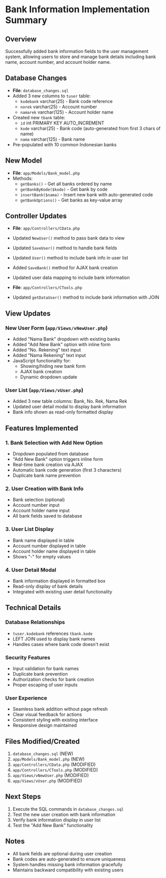 # Bank Information Implementation Summary

## Overview
Successfully added bank information fields to the user management system, allowing users to store and manage bank details including bank name, account number, and account holder name.

## Database Changes
- **File**: `database_changes.sql`
- Added 3 new columns to `tuser` table:
  - `kodebank` varchar(25) - Bank code reference
  - `norek` varchar(25) - Account number
  - `namarek` varchar(125) - Account holder name
- Created new `tbank` table:
  - `id` int PRIMARY KEY AUTO_INCREMENT
  - `kode` varchar(25) - Bank code (auto-generated from first 3 chars of name)
  - `nama` varchar(125) - Bank name
- Pre-populated with 10 common Indonesian banks

## New Model
- **File**: `app/Models/Bank_model.php`
- Methods:
  - `getBanks()` - Get all banks ordered by name
  - `getBankByKode($kode)` - Get bank by code
  - `insertBank($nama)` - Insert new bank with auto-generated code
  - `getBankOptions()` - Get banks as key-value array

## Controller Updates
- **File**: `app/Controllers/CData.php`
- Updated `NewUser()` method to pass bank data to view
- Updated `SaveUser()` method to handle bank fields
- Updated `User()` method to include bank info in user list
- Added `SaveBank()` method for AJAX bank creation
- Updated user data mapping to include bank information

- **File**: `app/Controllers/CTools.php`
- Updated `getDataUser()` method to include bank information with JOIN

## View Updates

### New User Form (`app/Views/vNewUser.php`)
- Added "Nama Bank" dropdown with existing banks
- Added "Add New Bank" option with inline form
- Added "No. Rekening" text input
- Added "Nama Rekening" text input
- JavaScript functionality for:
  - Showing/hiding new bank form
  - AJAX bank creation
  - Dynamic dropdown update

### User List (`app/Views/vUser.php`)
- Added 3 new table columns: Bank, No. Rek, Nama Rek
- Updated user detail modal to display bank information
- Bank info shown as read-only formatted display

## Features Implemented

### 1. Bank Selection with Add New Option
- Dropdown populated from database
- "Add New Bank" option triggers inline form
- Real-time bank creation via AJAX
- Automatic bank code generation (first 3 characters)
- Duplicate bank name prevention

### 2. User Creation with Bank Info
- Bank selection (optional)
- Account number input
- Account holder name input
- All bank fields saved to database

### 3. User List Display
- Bank name displayed in table
- Account number displayed in table
- Account holder name displayed in table
- Shows "-" for empty values

### 4. User Detail Modal
- Bank information displayed in formatted box
- Read-only display of bank details
- Integrated with existing user detail functionality

## Technical Details

### Database Relationships
- `tuser.kodebank` references `tbank.kode`
- LEFT JOIN used to display bank names
- Handles cases where bank code doesn't exist

### Security Features
- Input validation for bank names
- Duplicate bank prevention
- Authorization checks for bank creation
- Proper escaping of user inputs

### User Experience
- Seamless bank addition without page refresh
- Clear visual feedback for actions
- Consistent styling with existing interface
- Responsive design maintained

## Files Modified/Created
1. `database_changes.sql` (NEW)
2. `app/Models/Bank_model.php` (NEW)
3. `app/Controllers/CData.php` (MODIFIED)
4. `app/Controllers/CTools.php` (MODIFIED)
5. `app/Views/vNewUser.php` (MODIFIED)
6. `app/Views/vUser.php` (MODIFIED)

## Next Steps
1. Execute the SQL commands in `database_changes.sql`
2. Test the new user creation with bank information
3. Verify bank information display in user list
4. Test the "Add New Bank" functionality

## Notes
- All bank fields are optional during user creation
- Bank codes are auto-generated to ensure uniqueness
- System handles missing bank information gracefully
- Maintains backward compatibility with existing users
